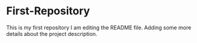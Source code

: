 # First-Repository
This is my first repository
I am editing the README file. Adding some more details about the project description.
